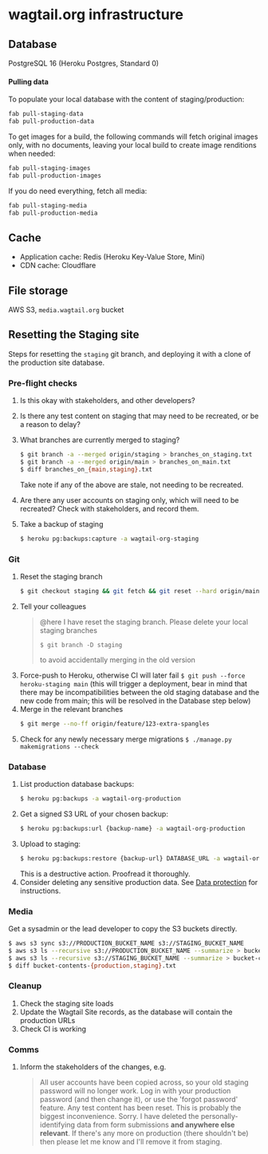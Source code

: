 # wagtail.org infrastructure

## Database

PostgreSQL 16 (Heroku Postgres, Standard 0)

#### Pulling data

To populate your local database with the content of staging/production:

```bash
fab pull-staging-data
fab pull-production-data
```

To get images for a build, the following commands will fetch original images only, with no documents, leaving your local build to create image renditions when needed:

```sh
fab pull-staging-images
fab pull-production-images
```

If you do need everything, fetch all media:

```bash
fab pull-staging-media
fab pull-production-media
```

## Cache

-   Application cache: Redis (Heroku Key-Value Store, Mini)
-   CDN cache: Cloudflare

## File storage

AWS S3, `media.wagtail.org` bucket

## Resetting the Staging site

Steps for resetting the `staging` git branch, and deploying it with a clone of the production site database.

### Pre-flight checks

1. Is this okay with stakeholders, and other developers?
1. Is there any test content on staging that may need to be recreated, or be a reason to delay?
1. What branches are currently merged to staging?

    ```bash
    $ git branch -a --merged origin/staging > branches_on_staging.txt
    $ git branch -a --merged origin/main > branches_on_main.txt
    $ diff branches_on_{main,staging}.txt
    ```

    Take note if any of the above are stale, not needing to be recreated.

1. Are there any user accounts on staging only, which will need to be recreated? Check with stakeholders, and record them.
1. Take a backup of staging
    ```bash
    $ heroku pg:backups:capture -a wagtail-org-staging
    ```

### Git

1. Reset the staging branch
    ```bash
    $ git checkout staging && git fetch && git reset --hard origin/main && git push --force
    ```
1. Tell your colleagues
    > @here I have reset the staging branch. Please delete your local staging branches
    >
    > ```
    > $ git branch -D staging
    > ```
    >
    > to avoid accidentally merging in the old version
1. Force-push to Heroku, otherwise CI will later fail `$ git push --force heroku-staging main` (this will trigger a deployment, bear in mind that there may be incompatibilities between the old staging database and the new code from main; this will be resolved in the Database step below)
1. Merge in the relevant branches
    ```bash
    $ git merge --no-ff origin/feature/123-extra-spangles
    ```
1. Check for any newly necessary merge migrations `$ ./manage.py makemigrations --check`

### Database

1. List production database backups:
    ```bash
    $ heroku pg:backups -a wagtail-org-production
    ```
1. Get a signed S3 URL of your chosen backup:
    ```bash
    $ heroku pg:backups:url {backup-name} -a wagtail-org-production
    ```
1. Upload to staging:
    ```bash
    $ heroku pg:backups:restore {backup-url} DATABASE_URL -a wagtail-org-staging
    ```
    This is a destructive action. Proofread it thoroughly.
1. Consider deleting any sensitive production data. See [Data protection](data_protection.md) for instructions.

### Media

Get a sysadmin or the lead developer to copy the S3 buckets directly.

```bash
$ aws s3 sync s3://PRODUCTION_BUCKET_NAME s3://STAGING_BUCKET_NAME
$ aws s3 ls --recursive s3://PRODUCTION_BUCKET_NAME --summarize > bucket-contents-production.txt
$ aws s3 ls --recursive s3://STAGING_BUCKET_NAME --summarize > bucket-contents-staging.txt
$ diff bucket-contents-{production,staging}.txt
```

### Cleanup

1. Check the staging site loads
1. Update the Wagtail Site records, as the database will contain the production URLs
1. Check CI is working

### Comms

1. Inform the stakeholders of the changes, e.g.
    > All user accounts have been copied across, so your old staging password will no longer work. Log in with your production password (and then change it), or use the 'forgot password' feature.
    > Any test content has been reset. This is probably the biggest inconvenience. Sorry.
    > I have deleted the personally-identifying data from form submissions **and anywhere else relevant**. If there's any more on production (there shouldn't be) then please let me know and I'll remove it from staging.
